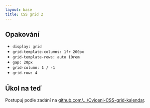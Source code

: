 ```yaml
---
layout: base
title: CSS grid 2
---
```


## Opakování

- `display: grid`
- `grid-template-columns: 1fr 200px`
- `grid-template-rows: auto 10rem`
- `gap: 20px`
- `grid-column: 1 / -1`
- `grid-row: 4`

## Úkol na teď

Postupuj podle zadání na [github.com/…/Cviceni-CSS-grid-kalendar](https://github.com/Czechitas-podklady-WEB/Cviceni-CSS-grid-kalendar).
